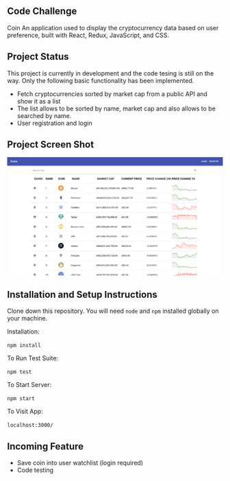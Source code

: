 ## Code Challenge

Coin
An application used to display the cryptocurrency data based on user preference, built with React, Redux, JavaScript, and CSS.

## Project Status

This project is currently in development and the code tesing is still on the way.
Only the following basic functionality has been implemented.

- Fetch cryptocurrencies sorted by market cap from a public API and show it as a list
- The list allows to be sorted by name, market cap and also allows to be searched by name.
- User registration and login

## Project Screen Shot

![screenshot](screenshot.png)

## Installation and Setup Instructions

Clone down this repository. You will need `node` and `npm` installed globally on your machine.  

Installation:

`npm install`  

To Run Test Suite:  

`npm test`  

To Start Server:

`npm start`  

To Visit App:

`localhost:3000/`  

## Incoming Feature

- Save coin into user watchlist (login required)
- Code testing
